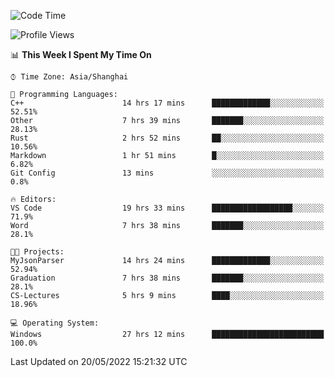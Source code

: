 <!--START_SECTION:waka-->
![Code Time](http://img.shields.io/badge/Code%20Time-36%20hrs%2057%20mins-blue)

![Profile Views](http://img.shields.io/badge/Profile%20Views-81-blue)

📊 **This Week I Spent My Time On** 

```text
⌚︎ Time Zone: Asia/Shanghai

💬 Programming Languages: 
C++                      14 hrs 17 mins      █████████████░░░░░░░░░░░░   52.51% 
Other                    7 hrs 39 mins       ███████░░░░░░░░░░░░░░░░░░   28.13% 
Rust                     2 hrs 52 mins       ██░░░░░░░░░░░░░░░░░░░░░░░   10.56% 
Markdown                 1 hr 51 mins        █░░░░░░░░░░░░░░░░░░░░░░░░   6.82% 
Git Config               13 mins             ░░░░░░░░░░░░░░░░░░░░░░░░░   0.8%

🔥 Editors: 
VS Code                  19 hrs 33 mins      ██████████████████░░░░░░░   71.9% 
Word                     7 hrs 38 mins       ███████░░░░░░░░░░░░░░░░░░   28.1%

🐱‍💻 Projects: 
MyJsonParser             14 hrs 24 mins      █████████████░░░░░░░░░░░░   52.94% 
Graduation               7 hrs 38 mins       ███████░░░░░░░░░░░░░░░░░░   28.1% 
CS-Lectures              5 hrs 9 mins        ████░░░░░░░░░░░░░░░░░░░░░   18.96%

💻 Operating System: 
Windows                  27 hrs 12 mins      █████████████████████████   100.0%

```


 Last Updated on 20/05/2022 15:21:32 UTC
<!--END_SECTION:waka-->